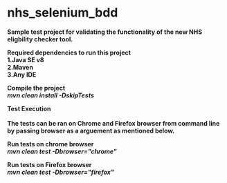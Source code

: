 

# nhs_selenium_bdd

<b>Sample test project for validating the functionality of the new NHS eligbility checker tool.<b>

<b>Required dependencies to run this project<b><br>
1.Java SE v8<br>
2.Maven<br>
3.Any IDE

<b>Compile the project</b>
<br>
<i>mvn clean install -DskipTests</i>


<b>Test Execution</b><br><br>
<b>The tests can be ran on Chrome and Firefox browser from command line by passing browser as a arguement as mentioned below.</b>

<b>Run tests on chrome browser </b> 
<br><i>mvn clean test -Dbrowser="chrome"</i><br>

<b>Run tests on Firefox browser</b>
<br><i>mvn clean test -Dbrowser="firefox"</i>
